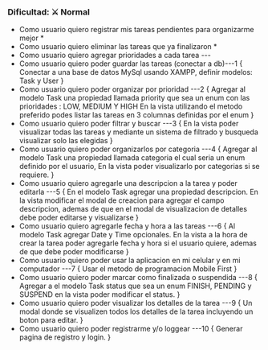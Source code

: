 ### Dificultad: ⚔️ Normal

-   Como usuario quiero registrar mis tareas pendientes para organizarme mejor \*
-   Como usuario quiero eliminar las tareas que ya finalizaron \*
-   Como usuario quiero agregar prioridades a cada tarea ---
-   Como usuario quiero poder guardar las tareas (conectar a db)---1
    {
    Conectar a una base de datos MySql usando XAMPP,
    definir modelos: Task y User
    }
-   Como usuario quiero poder organizar por prioridad ---2
    {
    Agregar al modelo Task una propiedad llamada priority que sea un enum con las prioridades : LOW, MEDIUM Y HIGH
    En la vista utilizando el metodo preferido podes listar las tareas en 3 columnas definidas por el enum
    }
-   Como usuario quiero poder filtrar y buscar ---3
    {
    En la vista poder visualizar todas las tareas y mediante un sistema de filtrado y busqueda visualizar solo las elegidas
    }
-   Como usuario quiero poder organizarlos por categoria ---4
    {
    Agregar al modelo Task una propiedad llamada categoria el cual seria un enum definido por el usuario,
    En la vista poder visualizarlo por categorias si se requiere.
    }
-   Como usuario quiero agregarle una descripcion a la tarea y poder editarla ---5
    {
    En el modelo Task agregar una propiedad descripcion.
    En la vista modificar el modal de creacion para agregar el campo descripcion, ademas de que en el modal de visualizacion de detalles debe poder editarse y visualizarse
    }
-   Como usuario quiero agregarle fecha y hora a las tareas ---6
    {
    Al modelo Task agregar Date y Time opcionales.
    En la vista a la hora de crear la tarea poder agregarle fecha y hora si el usuario quiere, ademas de que debe poder modificarse
    }
-   Como usuario quiero poder usar la aplicacion en mi celular y en mi computador ---7
    {
    Usar el metodo de programacion Mobile First
    }
-   Como usuario quiero poder marcar como finalizada o suspendida ---8
    {
    Agregar a el modelo Task status que sea un enum FINISH, PENDING y SUSPEND
    en la vista poder modificar el status.
    }
-   Como usuario quiero poder visualizar los detalles de la tarea ---9
    {
    Un modal donde se visualizen todos los detalles de la tarea incluyendo un boton para editar.
    }
-   Como usuario quiero poder registrarme y/o loggear ---10
    {
    Generar pagina de registro y login.
    }
